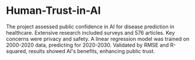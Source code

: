 # Human-Trust-in-AI
The project assessed public confidence in AI for disease prediction in healthcare. Extensive research included surveys and 576 articles. Key concerns were privacy and safety. A linear regression model was trained on 2000-2020 data, predicting for 2020-2030. Validated by RMSE and R-squared, results showed AI's benefits, enhancing public trust.
